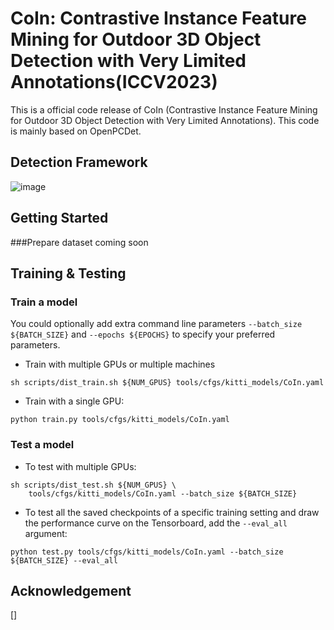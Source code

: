 # CoIn: Contrastive Instance Feature Mining for Outdoor 3D Object Detection with Very Limited Annotations(ICCV2023)

This is a official code release of CoIn (Contrastive Instance Feature Mining for Outdoor 3D Object Detection with Very Limited Annotations). This code is mainly based on OpenPCDet.

## Detection Framework

![image](https://github.com/xmuqimingxia/CoIn/assets/108978798/787379ac-4a0f-41ab-9e04-e7c8c0fd61b2)

## Getting Started
###Prepare dataset
coming soon

## Training & Testing

### Train a model

You could optionally add extra command line parameters `--batch_size ${BATCH_SIZE}` and `--epochs ${EPOCHS}` to specify your preferred parameters. 
  

* Train with multiple GPUs or multiple machines
```shell script
sh scripts/dist_train.sh ${NUM_GPUS} tools/cfgs/kitti_models/CoIn.yaml
```

* Train with a single GPU:
```shell script
python train.py tools/cfgs/kitti_models/CoIn.yaml
```

### Test a model

* To test with multiple GPUs:
```shell script
sh scripts/dist_test.sh ${NUM_GPUS} \
    tools/cfgs/kitti_models/CoIn.yaml --batch_size ${BATCH_SIZE}
```

* To test all the saved checkpoints of a specific training setting and draw the performance curve on the Tensorboard, add the `--eval_all` argument: 
```shell script
python test.py tools/cfgs/kitti_models/CoIn.yaml --batch_size ${BATCH_SIZE} --eval_all
```
## Acknowledgement
[]
